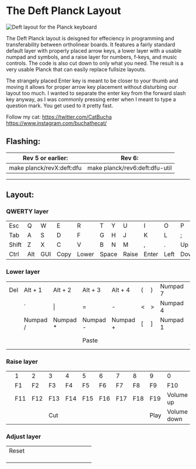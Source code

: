 # The Deft Planck Layout

![Deft layout for the Planck keyboard](https://imgur.com/K3G7MYl)

The Deft Planck layout is deisgned for effeciency in programming and transferability between ortholinear boards. It features a fairly standard default layer with properly placed arrow keys, a lower layer with a usable numpad and symbols, and a raise layer for numbers, f-keys, and music controls. The code is also cut down to only what you need. The result is a very usable Planck that can easily replace fullsize layouts.

The strangely placed Enter key is meant to be closer to your thumb and moving it allows for proper arrow key placement without disturbing our layout too much. I wanted to separate the enter key from the forward slash key anyway, as I was commonly pressing enter when I meant to type a question mark. You get used to it pretty fast.

Follow my cat:
https://twitter.com/CatBucha
https://www.instagram.com/buchathecat/

## Flashing:
| Rev 5 or earlier: | Rev 6: |
|-|-|
| make planck/revX:deft:dfu | make planck/rev6:deft:dfu-util |

---

## Layout:

### QWERTY layer
<table>
<tr>
<td>Esc</td>
<td>Q</td>
<td>W</td>
<td>E</td>
<td>R</td>
<td>T</td>
<td>Y</td>
<td>U</td>
<td>I</td>
<td>O</td>
<td>P</td>
<td>Bksp</td>
</tr>
<tr>
<td>Tab</td>
<td>A</td>
<td>S</td>
<td>D</td>
<td>F</td>
<td>G</td>
<td>H</td>
<td>J</td>
<td>K</td>
<td>L</td>
<td>;</td>
<td>'</td>
</tr>
<tr>
<td>Shift</td>
<td>Z</td>
<td>X</td>
<td>C</td>
<td>V</td>
<td>B</td>
<td>N</td>
<td>M</td>
<td>,</td>
<td>.</td>
<td>Up</td>
<td>/</td>
</tr>
<tr>
<td>Ctrl</td>
<td>Alt</td>
<td>GUI</td>
<td>Copy</td>
<td>Lower</td>
<td colspan="2">Space</td>
<td>Raise</td>
<td>Enter</td>
<td>Left</td>
<td>Down</td>
<td>Right</td>
</tr>
</table>

### Lower layer
<table>
<tr>
<td>Del</td>
<td>Alt + 1</td>
<td>Alt + 2</td>
<td>Alt + 3</td>
<td>Alt + 4</td>
<td>(</td>
<td>)</td>
<td>Numpad 7</td>
<td>Numpad 8</td>
<td>Numpad 9</td>
<td>Numpad 0</td>
<td> </td>
</tr>
<tr>
<td> </td>
<td>`</td>
<td>|</td>
<td>=</td>
<td>-</td>
<td><</td>
<td>></td>
<td>Numpad 4</td>
<td>Numpad 5</td>
<td>Numpad 6</td>
<td>Numpad .</td>
<td>Numlock</td>
</tr>
<tr>
<td> </td>
<td>Numpad /</td>
<td>Numpad *</td>
<td>Numpad -</td>
<td>Numpad +</td>
<td>[</td>
<td>]</td>
<td>Numpad 1</td>
<td>Numpad 2</td>
<td>Numpad 3</td>
<td>Page up</td>
<td>Numpad =</td>
</tr>
<tr>
<td> </td>
<td> </td>
<td> </td>
<td>Paste</td>
<td> </td>
<td colspan="2"> </td>
<td> </td>
<td>Numpad enter</td>
<td>Home</td>
<td>Page down</td>
<td>End</td>
</tr>
</table>

### Raise layer
<table>
<tr>
<td> </td>
<td>1</td>
<td>2</td>
<td>3</td>
<td>4</td>
<td>5</td>
<td>6</td>
<td>7</td>
<td>8</td>
<td>9</td>
<td>0</td>
<td> </td>
</tr>
<tr>
<td> </td>
<td>F1</td>
<td>F2</td>
<td>F3</td>
<td>F4</td>
<td>F5</td>
<td>F6</td>
<td>F7</td>
<td>F8</td>
<td>F9</td>
<td>F10</td>
<td> </td>
</tr>
<tr>
<td> </td>
<td>F11</td>
<td>F12</td>
<td>F13</td>
<td>F14</td>
<td>F15</td>
<td>F16</td>
<td>F17</td>
<td>F18</td>
<td>F19</td>
<td>Volume up</td>
<td> </td>
</tr>
<tr>
<td> </td>
<td> </td>
<td> </td>
<td>Cut</td>
<td> </td>
<td colspan="2"> </td>
<td> </td>
<td> </td>
<td>Play</td>
<td>Volume down</td>
<td>Next</td>
</tr>
</table>

### Adjust layer
<table>
<tr>
<td>Reset</td>
<td> </td>
<td> </td>
<td> </td>
<td> </td>
<td> </td>
<td> </td>
<td> </td>
<td> </td>
<td> </td>
<td> </td>
<td> </td>
</tr>
<tr>
<td> </td>
<td> </td>
<td> </td>
<td> </td>
<td> </td>
<td> </td>
<td> </td>
<td> </td>
<td> </td>
<td> </td>
<td> </td>
<td> </td>
</tr>
<tr>
<td> </td>
<td> </td>
<td> </td>
<td> </td>
<td> </td>
<td> </td>
<td> </td>
<td> </td>
<td> </td>
<td> </td>
<td> </td>
<td> </td>
</tr>
<tr>
<td> </td>
<td> </td>
<td> </td>
<td> </td>
<td> </td>
<td colspan="2"> </td>
<td> </td>
<td> </td>
<td> </td>
<td> </td>
<td> </td>
</tr>
</table>
